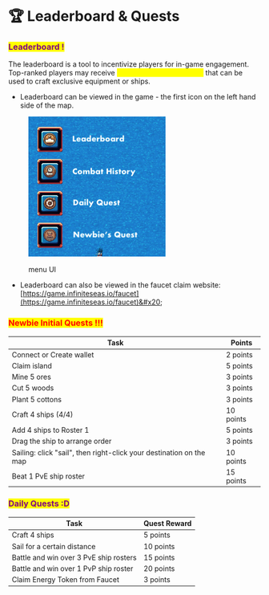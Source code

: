 # 🏆 Leaderboard & Quests

### <mark style="color:purple;">Leaderboard !</mark>

The leaderboard is a tool to incentivize players for in-game engagement. Top-ranked players may receive <mark style="color:yellow;">**limited, unique resources**</mark> that can be used to craft exclusive equipment or ships.

* Leaderboard can be viewed in the game - the first icon on the left hand side of the map.&#x20;

<figure><img src="../.gitbook/assets/Screenshot 2024-08-21 at 22.30.00.png" alt=""><figcaption><p>menu UI</p></figcaption></figure>

* Leaderboard can also be viewed in the faucet claim website: [https://game.infiniteseas.io/faucet](https://game.infiniteseas.io/faucet)&#x20;

### <mark style="color:red;">Newbie Initial Quests !!!</mark>

| Task                                                                | Points    |
| ------------------------------------------------------------------- | --------- |
| Connect or Create wallet                                            | 2 points  |
| Claim island                                                        | 5 points  |
| Mine 5 ores                                                         | 3 points  |
| Cut 5 woods                                                         | 3 points  |
| Plant 5 cottons                                                     | 3 points  |
| Craft 4 ships (4/4)                                                 | 10 points |
| Add 4 ships to Roster 1                                             | 5 points  |
| Drag the ship to arrange order                                      | 3 points  |
| Sailing: click "sail", then right-click your destination on the map | 10 points |
| Beat 1 PvE ship roster                                              | 15 points |

### <mark style="color:purple;">Daily Quests :D</mark>

| Task                                   | Quest Reward |
| -------------------------------------- | ------------ |
| Craft 4 ships                          | 5 points     |
| Sail for a certain distance            | 10 points    |
| Battle and win over 3 PvE ship rosters | 15 points    |
| Battle and win over 1 PvP ship roster  | 20 points    |
| Claim Energy Token from Faucet         | 3 points     |

